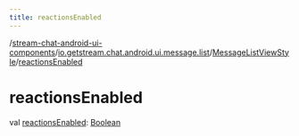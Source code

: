 ```yaml
---
title: reactionsEnabled
---
```

/[stream-chat-android-ui-components](../../index.md)/[io.getstream.chat.android.ui.message.list](../index.md)/[MessageListViewStyle](index.md)/[reactionsEnabled](reactionsEnabled.md)  
  
  
  
# reactionsEnabled  
val [reactionsEnabled](reactionsEnabled.md): [Boolean](https://kotlinlang.org/api/latest/jvm/stdlib/kotlin/-boolean/index.html)
